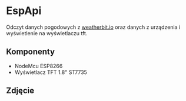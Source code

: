 # EspApi
Odczyt danych pogodowych z [weatherbit.io](https://www.weatherbit.io/) oraz danych z urządzenia i wyświetlenie na wyświetlaczu tft.

## Komponenty
* NodeMcu ESP8266
* Wyświetlacz TFT 1.8" ST7735

## Zdjęcie
